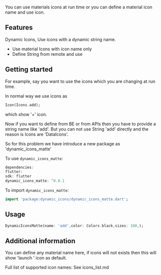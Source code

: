 You can use materials icons at run time or you can define a material icon name and use icon.

## Features

Dynamic Icons, Use icons with a dynamic string name.

- Use material Icons with icon name only
- Define String from remote and use


## Getting started

For example, say you want to use the icons which you are changing at run time.

In normal way we use icons as
```dart
Icon(Icons.add);
```
which show '+' icon.

Now if you want to define from BE or from APIs then you have to provide a string name like 'add'.
But you can not use String 'add' directly and the reason is Icons are 'DataIcons'.

So for this problem we have introduce a new package as 'dynamic_icons_matte'

To use `dynamic_icons_matte`:

```dart
dependencies:
flutter:
sdk: flutter
dynamic_icons_matte: ^0.0.1

```

To import `dynamic_icons_matte`:

```dart
import 'package:dynamic_icons/dynamic_icons_matte.dart';
```

## Usage

```dart
DynamicIconsMatte(name: 'add',color: Colors.black,sizes: 100,);
```

## Additional information

You can define any material name here, if icons will not exists then this will show 'launch ' icon as default.

Full list of supported icon names:
See icons_list.md